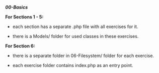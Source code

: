 ***00-Basics***


**For Sections 1 - 5:**

  * each section has a separate .php file with all exercises for it.
  
  * there is a Models/ folder for used classes in these exercises.
  
**For Section 6:**

  * there is a separate folder in 06-Filesystem/ folder for each exercise.
  
  * each exercise folder contains index.php as an entry point.
